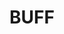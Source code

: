 ---
layout: product
title: "BUFF"
price: "400" 
desc: "Uljana boja sa četkicom"
img_path: "/assets/img/A.MIG-3517.jpg"
brand: "AMMO"
available: true
special_offer: true
new: false
soon: false
cat: "030000"
subcat: "00"
subsubcat: "00"
sifra: "A.MIG-3517"
popular: false
---